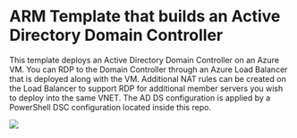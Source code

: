 # ARM Template that builds an Active Directory Domain Controller

This template deploys an Active Directory Domain Controller on an Azure VM. You can RDP to the Domain Controller through an Azure Load Balancer that is deployed along with the VM. Additional NAT rules can be created on the Load Balancer to support RDP for additional member servers you wish to deploy into the same VNET. The AD DS configuration is applied by a PowerShell DSC configuration located inside this repo.

<a href="https://portal.azure.com/#create/Microsoft.Template/uri/https%3A%2F%2Fraw.githubusercontent.com%2Frecklessop%2Fnasuni-azure-lab%2Fmain%2Fazuredeploy.json" target="_blank">
    <img src="http://azuredeploy.net/deploybutton.png"/>
</a>
